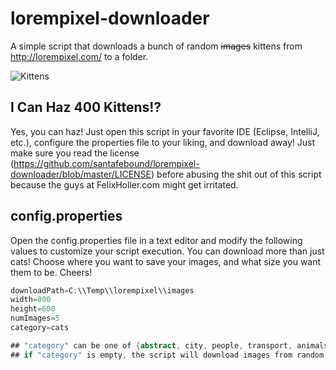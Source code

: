 # lorempixel-downloader
A simple script that downloads a bunch of random ~~images~~ kittens from http://lorempixel.com/ to a folder.

![Kittens](https://github.com/santafebound/lorempixel-downloader/blob/master/cats.jpg)

## I Can Haz 400 Kittens!?

Yes, you can haz! Just open this script in your favorite IDE (Eclipse, IntelliJ, etc.), configure the properties file to your liking, and download away! Just make sure you read the license (https://github.com/santafebound/lorempixel-downloader/blob/master/LICENSE) before abusing the shit out of this script because the guys at FelixHoller.com might get irritated.

## config.properties

Open the config.properties file in a text editor and modify the following values to customize your script execution. You can download more than just cats! Choose where you want to save your images, and what size you want them to be. Cheers!

```java
downloadPath=C:\\Temp\\lorempixel\\images
width=800
height=600
numImages=5
category=cats

## "category" can be one of {abstract, city, people, transport, animals, food, nature, business, nightlife, sports, cats, fashion, technics}
## if "category" is empty, the script will download images from random categories
```
